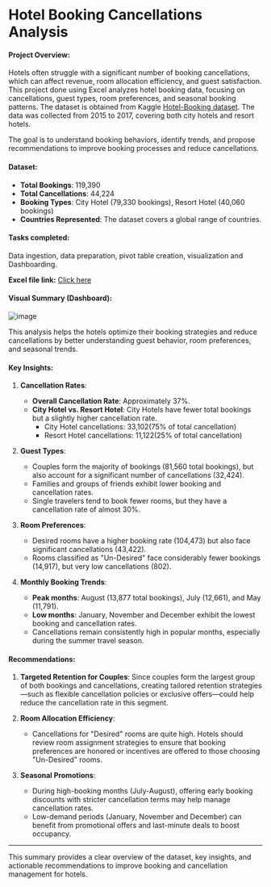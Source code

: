 # Hotel Booking Cancellations Analysis

#### **Project Overview:**
Hotels often struggle with a significant number of booking cancellations, which can affect revenue, room allocation efficiency, and guest satisfaction. This project done using Excel analyzes hotel booking data, focusing on cancellations, guest types, room preferences, and seasonal booking patterns. The dataset is obtained from Kaggle [Hotel-Booking dataset](https://www.kaggle.com/datasets/mojtaba142/hotel-booking). The data was collected from 2015 to 2017, covering both city hotels and resort hotels. 

The goal is to understand booking behaviors, identify trends, and propose recommendations to improve booking processes and reduce cancellations.

#### **Dataset:**
- **Total Bookings**: 119,390
- **Total Cancellations**: 44,224
- **Booking Types**: City Hotel (79,330 bookings), Resort Hotel (40,060 bookings)
- **Countries Represented**: The dataset covers a global range of countries.

#### **Tasks completed:** 
Data ingestion, data preparation, pivot table creation, visualization and Dashboarding.

**Excel file link:** [Click here](https://github.com/Tan-Tripathi/Hotel_Booking_Cancellation-Excel-Project/blob/main/Hotel_bookings_excel%20project.xlsx)
#### **Visual Summary (Dashboard)**: 
![image](https://github.com/user-attachments/assets/4d9f16ba-7751-458d-931d-15a5d3bbed8c)

This analysis helps the hotels optimize their booking strategies and reduce cancellations by better understanding guest behavior, room preferences, and seasonal trends.

#### **Key Insights:**

1. **Cancellation Rates**:
   - **Overall Cancellation Rate**: Approximately 37%.
   - **City Hotel vs. Resort Hotel**: City Hotels have fewer total bookings but a slightly higher cancellation rate.
     - City Hotel cancellations: 33,102(75% of total cancellation)
     - Resort Hotel cancellations: 11,122(25% of total cancellation)

2. **Guest Types**:
   - Couples form the majority of bookings (81,560 total bookings), but also account for a significant number of cancellations (32,424).
   - Families and groups of friends exhibit lower booking and cancellation rates.
   - Single travelers tend to book fewer rooms, but they have a cancellation rate of almost 30%.

3. **Room Preferences**:
   - Desired rooms have a higher booking rate (104,473) but also face significant cancellations (43,422).
   - Rooms classified as "Un-Desired" face considerably fewer bookings (14,917), but very low cancellations (802).

4. **Monthly Booking Trends**:
   - **Peak months**: August (13,877 total bookings), July (12,661), and May (11,791).
   - **Low months**: January, November and December exhibit the lowest booking and cancellation rates.
   - Cancellations remain consistently high in popular months, especially during the summer travel season.

#### **Recommendations**:

1. **Targeted Retention for Couples**:
   Since couples form the largest group of both bookings and cancellations, creating tailored retention strategies—such as flexible cancellation policies or exclusive offers—could help reduce the cancellation rate in this segment.

2. **Room Allocation Efficiency**:
   - Cancellations for "Desired" rooms are quite high. Hotels should review room assignment strategies to ensure that booking preferences are honored or incentives are offered to those choosing "Un-Desired" rooms.
   
3. **Seasonal Promotions**:
   - During high-booking months (July-August), offering early booking discounts with stricter cancellation terms may help manage cancellation rates.
   - Low-demand periods (January, November and December) can benefit from promotional offers and last-minute deals to boost occupancy.

---

This summary provides a clear overview of the dataset, key insights, and actionable recommendations to improve booking and cancellation management for hotels.
